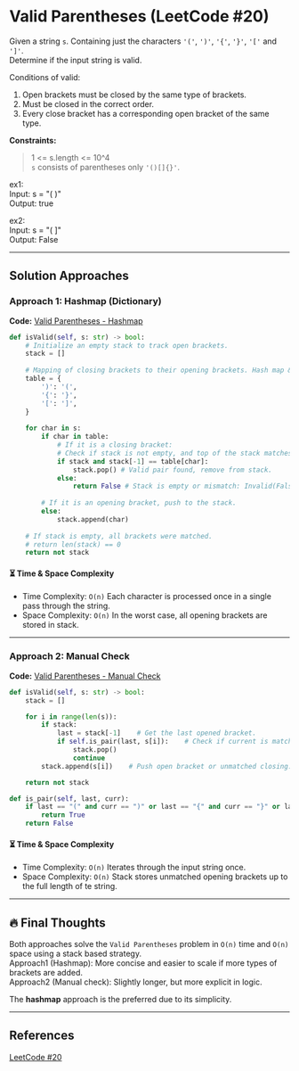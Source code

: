 # Valid Parentheses (LeetCode #20)

Given a string `s`. Containing just the characters `'('`, `')'`, `'{'`, `'}'`, `'['` and `']'`.  
Determine if the input string is valid.  

Conditions of valid:  
1. Open brackets must be closed by the same type of brackets.  
2. Must be closed in the correct order.  
3. Every close bracket has a corresponding open bracket of the same type.

**Constraints:**
> 1 <= s.length <= 10^4  
> `s` consists of parentheses only `'()[]{}'`.


ex1:  
Input: s = "( )"  
Output: true  

ex2:  
Input: s = "( ]"  
Output: False

---

## Solution Approaches
### Approach 1: Hashmap (Dictionary)
**Code:** [Valid Parentheses - Hashmap](valid_parentheses_hashmap.py)
```python
def isValid(self, s: str) -> bool:
    # Initialize an empty stack to track open brackets.
    stack = []
    
    # Mapping of closing brackets to their opening brackets. Hash map & Dictionary.
    table = {
        ')': '(',
        '{': '}',
        '[': ']',
    }
    
    for char in s:
        if char in table:
            # If it is a closing bracket:
            # Check if stack is not empty, and top of the stack matches expected opening bracket`({[`.
            if stack and stack[-1] == table[char]:
                stack.pop() # Valid pair found, remove from stack.
            else:
                return False # Stack is empty or mismatch: Invalid(False).
        
        # If it is an opening bracket, push to the stack.
        else:
            stack.append(char)
    
    # If stack is empty, all brackets were matched.
    # return len(stack) == 0
    return not stack
```

#### ⏳ Time & Space Complexity
- Time Complexity: `O(n)` Each character is processed once in a single pass through the string.
- Space Complexity: `O(n)` In the worst case, all opening brackets are stored in stack.

---

### Approach 2: Manual Check
**Code:** [Valid Parentheses - Manual Check](valid_parentheses_manual_check.py)
```python
def isValid(self, s: str) -> bool:
    stack = []

    for i in range(len(s)):
        if stack:
            last = stack[-1]    # Get the last opened bracket.
            if self.is_pair(last, s[i]):    # Check if current is matching close.
                stack.pop()
                continue
        stack.append(s[i])    # Push open bracket or unmatched closing.

    return not stack

def is_pair(self, last, curr):
    if last == "(" and curr == ")" or last == "{" and curr == "}" or last == "[" and curr == "]":
        return True
    return False
```

#### ⏳ Time & Space Complexity
- Time Complexity: `O(n)` Iterates through the input string once.
- Space Complexity: `O(n)` Stack stores unmatched opening brackets up to the full length of te string.

---

## 🔥 Final Thoughts
Both approaches solve the `Valid Parentheses` problem in `O(n)` time and `O(n)` space using a stack based strategy.  
Approach1 (Hashmap): More concise and easier to scale if more types of brackets are added.  
Approach2 (Manual check): Slightly longer, but more explicit in logic.

The **hashmap** approach is the preferred due to its simplicity.  

---

## References
[LeetCode #20](https://leetcode.com/problems/valid-parentheses/description/)